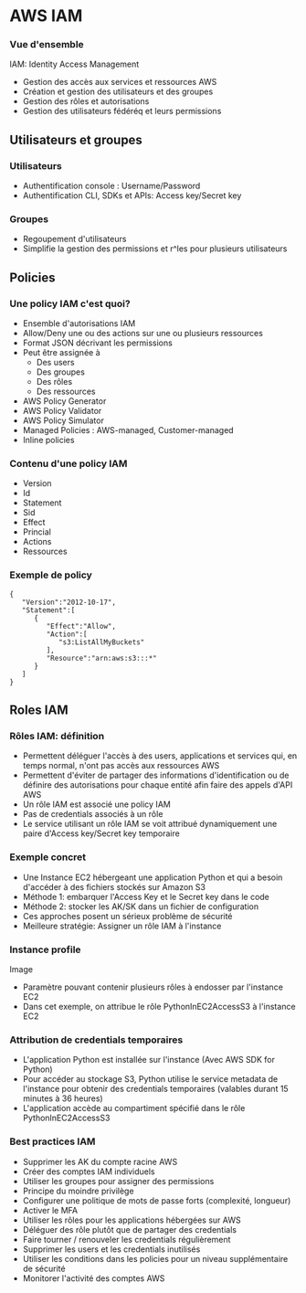 # AWS IAM

### Vue d'ensemble

IAM: Identity Access Management

 - Gestion des accès aux services et ressources AWS
 - Création et gestion des utilisateurs et des groupes
 - Gestion des rôles et autorisations
 - Gestion des utilisateurs fédéréq et leurs permissions

## Utilisateurs et groupes

### Utilisateurs

 - Authentification console : Username/Password
 - Authentification CLI, SDKs et APIs: Access key/Secret key

### Groupes

 - Regoupement d'utilisateurs
 - Simplifie la gestion des permissions et r^les pour plusieurs utilisateurs

## Policies

### Une policy IAM c'est quoi?

 - Ensemble d'autorisations IAM
 - Allow/Deny une ou des actions sur une ou plusieurs ressources
 - Format JSON décrivant les permissions
 - Peut être assignée à 
   - Des users
   - Des groupes 
   - Des rôles 
   - Des ressources
 - AWS Policy Generator
 - AWS Policy Validator
 - AWS Policy Simulator
 - Managed Policies : AWS-managed, Customer-managed
 - Inline policies


### Contenu d'une policy IAM
 
 - Version
 - Id
 - Statement
 - Sid
 - Effect
 - Princial
 - Actions
 - Ressources

### Exemple de policy 

```
{
   "Version":"2012-10-17",
   "Statement":[
      {
         "Effect":"Allow",
         "Action":[
            "s3:ListAllMyBuckets"
         ],
         "Resource":"arn:aws:s3:::*"
      }
   ]
}

```

## Roles IAM

### Rôles IAM: définition

 - Permettent déléguer l'accès à des users, applications et services qui, en temps normal, n'ont pas accès aux ressources AWS
 - Permettent d'éviter de partager des informations d'identification ou de définire des autorisations pour chaque entité afin faire des appels d'API AWS 
 - Un rôle IAM est associé une policy IAM
 - Pas de credentials associés à un rôle
 - Le service utilisant un rôle IAM se voit attribué dynamiquement une paire d'Access key/Secret key temporaire

### Exemple concret

 - Une Instance EC2 hébergeant une application Python et qui a besoin d'accéder à des fichiers stockés sur Amazon S3 
 - Méthode 1: embarquer l'Access Key et le Secret key dans le code 
 - Méthode 2: stocker les AK/SK dans un fichier de configuration
 - Ces approches posent un sérieux problème de sécurité
 - Meilleure stratégie: Assigner un rôle IAM à l'instance

### Instance profile

Image

 - Paramètre pouvant contenir plusieurs rôles à endosser par l'instance EC2
 - Dans cet exemple, on attribue le rôle PythonInEC2AccessS3 à l'instance EC2

### Attribution de credentials temporaires 

 - L'application Python est installée sur l'instance (Avec AWS SDK for Python)
 - Pour accéder au stockage S3, Python utilise le service metadata de l'instance pour obtenir des credentials temporaires (valables durant 15 minutes à 36 heures)
 - L'application accède au compartiment spécifié dans le rôle
 PythonInEC2AccessS3

### Best practices IAM

 - Supprimer les AK du compte racine AWS
 - Créer des comptes IAM individuels
 - Utiliser les groupes pour assigner des permissions
 - Principe du moindre privilège
 - Configurer une politique de mots de passe forts (complexité, longueur)
 - Activer le MFA
 - Utiliser les rôles pour les applications hébergées sur AWS
 - Déléguer des rôle plutôt que de partager des credentials
 - Faire tourner / renouveler les credentials régulièrement
 - Supprimer les users et les credentials inutilisés
 - Utiliser les conditions dans les policies pour un niveau supplémentaire de sécurité
 - Monitorer l'activité des comptes AWS